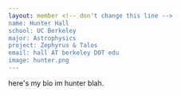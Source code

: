 ```yaml
---
layout: member <!-- don't change this line -->
name: Hunter Hall
school: UC Berkeley
major: Astrophysics
project: Zephyrus & Talos
email: hall AT berkeley DOT edu
image: hunter.png
---
```

here's my bio im hunter blah.